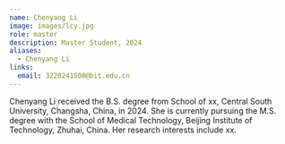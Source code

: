 ```yaml
---
name: Chenyang Li
image: images/lcy.jpg
role: master
description: Master Student, 2024
aliases:
  - Chenyang Li
links:
  email: 3220241500@bit.edu.cn
---
```

Chenyang Li received the B.S. degree from School of xx, Central South University, Changsha, China, in 2024. She is currently pursuing the M.S. degree with the School of Medical Technology, Beijing Institute of Technology, Zhuhai, China. Her research interests include xx.
